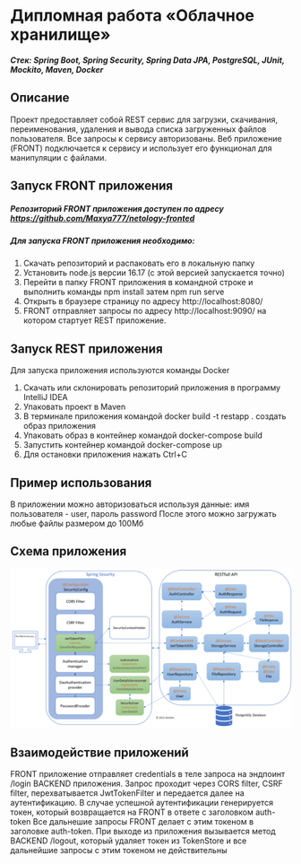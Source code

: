 # Дипломная работа «Облачное хранилище»
##### Стек: Spring Boot, Spring Security, Spring Data JPA, PostgreSQL, JUnit, Mockito, Maven, Docker
## Описание
Проект предоставляет собой REST сервис для загрузки, скачивания, переименования, удаления и вывода списка загруженных файлов пользователя. Все запросы к сервису авторизованы. Веб приложение (FRONT) подключается к сервису и использует его функционал для манипуляции с файлами.
## Запуск FRONT приложения
##### Репозиторий FRONT приложения доступен по адресу https://github.com/Maxya777/netology-fronted
##### Для запуска FRONT приложения необходимо:
1. Скачать репозиторий и распаковать его в локальную папку
2. Установить node.js версии 16.17 (с этой версией запускается точно)
3. Перейти в папку FRONT приложения в командной строке и выполнить команды npm install затем npm run serve
4. Открыть в браузере страницу по адресу http://localhost:8080/
5. FRONT отправляет запросы по адресу http://localhost:9090/ на котором стартует REST приложение.
## Запуск REST приложения
Для запуска приложения используются команды Docker
1. Скачать или склонировать репозиторий приложения в программу IntelliJ IDEA
2. Упаковать проект в Maven
3. В терминале приложения командой docker build -t restapp . создать образ приложения
4. Упаковать образ в контейнер командой docker-compose build
5. Запустить контейнер командой docker-compose up
6. Для остановки приложения нажать Ctrl+C
## Пример использования
В приложении можно авторизоваться используя данные: имя пользователя - user, пароль password После этого можно загружать любые файлы размером до 100Мб
## Схeма приложения
![](/schema.png)
## Взаимодействие приложений
FRONT приложение отправляет credentials в теле запроса на эндпоинт /login BACKEND приложения. Запрос проходит через CORS filter, CSRF filter, перехватывается JwtTokenFilter и передается далее на аутентификацию. В случае успешной аутентификации генерируется токен, который возвращается на FRONT в ответе с заголовком auth-token Все дальнешие запросы FRONT делает с этим токеном в заголовке auth-token. При выходе из приложения вызывается метод BACKEND /logout, который удаляет токен из TokenStore и все дальнейшие запросы с этим токеном не действительны
